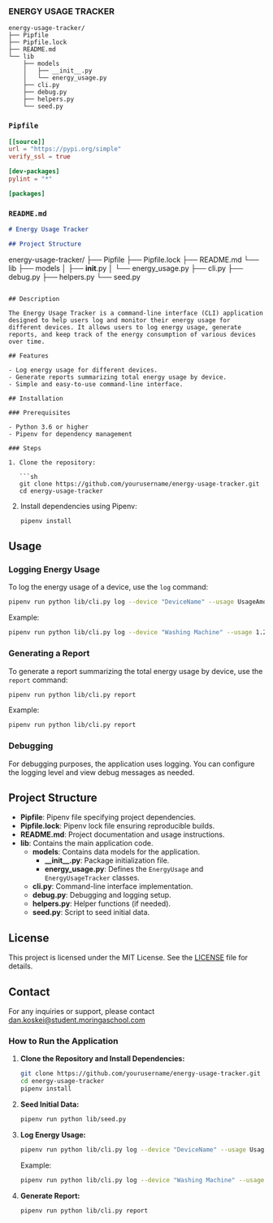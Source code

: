 
### ENERGY USAGE TRACKER
```
energy-usage-tracker/
├── Pipfile
├── Pipfile.lock
├── README.md
└── lib
    ├── models
    │   ├── __init__.py
    │   └── energy_usage.py
    ├── cli.py
    ├── debug.py
    ├── helpers.py
    └── seed.py
```

### `Pipfile`
```toml
[[source]]
url = "https://pypi.org/simple"
verify_ssl = true

[dev-packages]
pylint = "*"

[packages]
```

### `README.md`
```markdown
# Energy Usage Tracker

## Project Structure

```
energy-usage-tracker/
├── Pipfile
├── Pipfile.lock
├── README.md
└── lib
    ├── models
    │   ├── __init__.py
    │   └── energy_usage.py
    ├── cli.py
    ├── debug.py
    ├── helpers.py
    └── seed.py
```

## Description

The Energy Usage Tracker is a command-line interface (CLI) application designed to help users log and monitor their energy usage for different devices. It allows users to log energy usage, generate reports, and keep track of the energy consumption of various devices over time.

## Features

- Log energy usage for different devices.
- Generate reports summarizing total energy usage by device.
- Simple and easy-to-use command-line interface.

## Installation

### Prerequisites

- Python 3.6 or higher
- Pipenv for dependency management

### Steps

1. Clone the repository:

   ```sh
   git clone https://github.com/yourusername/energy-usage-tracker.git
   cd energy-usage-tracker
   ```

2. Install dependencies using Pipenv:

   ```sh
   pipenv install
   ```

## Usage

### Logging Energy Usage

To log the energy usage of a device, use the `log` command:

```sh
pipenv run python lib/cli.py log --device "DeviceName" --usage UsageAmount --unit UsageUnit
```

Example:

```sh
pipenv run python lib/cli.py log --device "Washing Machine" --usage 1.2 --unit kWh
```

### Generating a Report

To generate a report summarizing the total energy usage by device, use the `report` command:

```sh
pipenv run python lib/cli.py report
```

Example:

```sh
pipenv run python lib/cli.py report
```

### Debugging

For debugging purposes, the application uses logging. You can configure the logging level and view debug messages as needed.

## Project Structure

- **Pipfile**: Pipenv file specifying project dependencies.
- **Pipfile.lock**: Pipenv lock file ensuring reproducible builds.
- **README.md**: Project documentation and usage instructions.
- **lib**: Contains the main application code.
  - **models**: Contains data models for the application.
    - **\_\_init\_\_.py**: Package initialization file.
    - **energy_usage.py**: Defines the `EnergyUsage` and `EnergyUsageTracker` classes.
  - **cli.py**: Command-line interface implementation.
  - **debug.py**: Debugging and logging setup.
  - **helpers.py**: Helper functions (if needed).
  - **seed.py**: Script to seed initial data.

## License

This project is licensed under the MIT License. See the [LICENSE](LICENSE) file for details.



## Contact

For any inquiries or support, please contact dan.koskei@student.moringaschool.com 

### How to Run the Application

1. **Clone the Repository and Install Dependencies:**
   ```sh
   git clone https://github.com/yourusername/energy-usage-tracker.git
   cd energy-usage-tracker
   pipenv install
   ```

2. **Seed Initial Data:**
   ```sh
   pipenv run python lib/seed.py
   ```

3. **Log Energy Usage:**
   ```sh
   pipenv run python lib/cli.py log --device "DeviceName" --usage UsageAmount --unit UsageUnit
   ```

   Example:
   ```sh
   pipenv run python lib/cli.py log --device "Washing Machine" --usage 1.2 --unit kWh
   ```

4. **Generate Report:**
   ```sh
   pipenv run python lib/cli.py report
   ```

